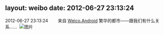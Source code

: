layout: weibo
date: 2012-06-27 23:13:24
---
2012-06-27 23:13:24  &nbsp;&nbsp;&nbsp;&nbsp;&nbsp;&nbsp; 来自 <a href="http://app.weibo.com/t/feed/l4RWD" rel="nofollow">Weico.Android</a>
繁华的都市——跟我们有什么关系……  ​​​
![图片](https://ww1.sinaimg.cn/large/6d2a6003jw1dud4gsss8vj.jpg)
